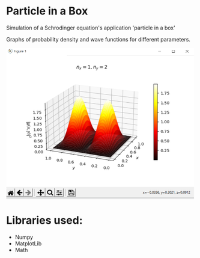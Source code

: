# Particle in a Box
Simulation of a Schrodinger equation's application 'particle in a box'

Graphs of probability density and wave functions for different parameters.

<img src="img/2D_2.png" style="width: 500px; height: 400px;">

# Libraries used: 
- Numpy
- MatplotLib
- Math
